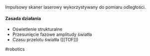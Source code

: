 Impulsowy skaner laserowy wykorzystywany do pomiaru odległości.

#### Zasada działania
- Oświetlenie strukturalne
- Przesunięcie fazowe amplitudy światła
- Czasu przelotu światła ([[TOF]])

#robotics 